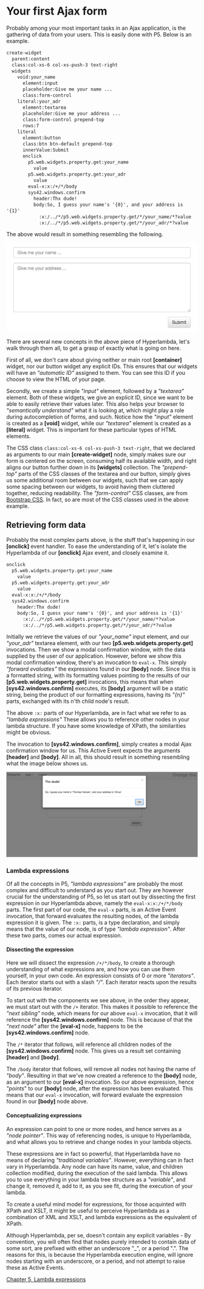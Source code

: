 # Your first Ajax form

Probably among your most important tasks in an Ajax application, is the gathering of data from your users. This is easily done with P5. Below is an example.

```
create-widget
  parent:content
  class:col-xs-6 col-xs-push-3 text-right
  widgets
    void:your_name
      element:input
      placeholder:Give me your name ...
      class:form-control
    literal:your_adr
      element:textarea
      placeholder:Give me your address ...
      class:form-control prepend-top
      rows:7
    literal
      element:button
      class:btn btn-default prepend-top
      innerValue:Submit
      onclick
        p5.web.widgets.property.get:your_name
          value
        p5.web.widgets.property.get:your_adr
          value
        eval-x:x:/+/*/body
        sys42.windows.confirm
          header:Thx dude!
          body:So, I guess your name's '{0}', and your address is '{1}'
            :x:/../*/p5.web.widgets.property.get/*/your_name/*?value
            :x:/../*/p5.web.widgets.property.get/*/your_adr/*?value
```

The above would result in something resembling the following.

![alt tag](screenshots/chapter-4-2.png)

There are several new concepts in the above piece of Hyperlambda, let's walk through them all, to get a grasp of exactly what is going on here.

First of all, we don't care about giving neither or main root **[container]** widget, nor our button widget any explicit IDs. This ensures that our widgets will have an *"automatic ID"* assigned to them. You can see this ID if you choose to view the HTML of your page.

Secondly, we create a simple *"input"* element, followed by a *"textarea"* element. Both of these widgets, we give an explicit ID, since we want to be able to easily retrieve their values later. This also helps your browser to *"semantically understand"* what it is looking at, which might play a role during autocompletion of forms, and such. Notice how the *"input"* element is created as a **[void]** widget, while our *"textarea"* element is created as a **[literal]** widget. This is important for these particular types of HTML elements.

The CSS class `class:col-xs-6 col-xs-push-3 text-right`, that we declared as arguments to our main **[create-widget]** node, simply makes sure our form is centered on the screen, consuming half its available width, and right aligns our button further down in its **[widgets]** collection. The *"prepend-top"* parts of the CSS classes of the textarea and our button, simply gives us some additional room between our widgets, such that we can apply some spacing between our widgets, to avoid having them cluttered together, reducing readability. The *"form-control"* CSS classes, are from [Bootstrap CSS](http://getbootstrap.com/css/). In fact, so are most of the CSS classes used in the above example.

## Retrieving form data

Probably the most complex parts above, is the stuff that's happening in our **[onclick]** event handler. To ease the understanding of it, let's isolate the Hyperlambda of our **[onclick]** Ajax event, and closely examine it.

```
onclick
  p5.web.widgets.property.get:your_name
    value
  p5.web.widgets.property.get:your_adr
    value
  eval-x:x:/+/*/body
  sys42.windows.confirm
    header:Thx dude!
    body:So, I guess your name's '{0}', and your address is '{1}'
      :x:/../*/p5.web.widgets.property.get/*/your_name/*?value
      :x:/../*/p5.web.widgets.property.get/*/your_adr/*?value
```

Initially we retrieve the values of our *"your_name"* input element, and our *"your_adr"* textarea element, with our two **[p5.web.widgets.property.get]** invocations. Then we show a modal confirmation window, with the data supplied by the user of our application. However, before we show this modal confirmation window, there's an invocation to `eval-x`. This simply *"forward evaluates"* the expressions found in our **[body]** node. Since this is a formatted string, with its formatting values pointing to the results of our **[p5.web.widgets.property.get]** invocations, this means that when **[sys42.windows.confirm]** executes, its **[body]** argument will be a static string, being the product of our formatting expressions, having its *"{n}"* parts, exchanged with its n'th child node's result.

The above `:x:` parts of our Hyperlambda, are in fact what we refer to as *"lambda expressions"* These allows you to reference other nodes in your lambda structure. If you have some knowledge of XPath, the similarities might be obvious.

The invocation to **[sys42.windows.confirm]**, simply creates a modal Ajax confirmation window for us. This Active Event expects the arguments **[header]** and **[body]**. All in all, this should result in something resembling what the image below shows us.

![alt tag](screenshots/chapter-4-1.png)

### Lambda expressions

Of all the concepts in P5, *"lambda expressions"* are probably the most complex and difficult to understand as you start out. They are however crucial for the understanding of P5, so let us start out by dissecting the first expression in our Hyperlambda above, namely the `eval-x:x:/+/*/body` parts. The first part of our code, the `eval-x` parts, is an Active Event invocation, that forward evaluates the resulting nodes, of the lambda expression it is given. The `:x:` parts, is a type declaration, and simply means that the value of our node, is of type *"lambda expression"*. After these two parts, comes our actual expression.

#### Dissecting the expression

Here we will dissect the expression `/+/*/body`, to create a thorough understanding of what expressions are, and how you can use them yourself, in your own code. An expression consists of 0 or more *"iterators"*. Each iterator starts out with a slash *"/"*. Each iterator reacts upon the results of its previous iterator.

To start out with the components we see above, in the order they appear, we must start out with the `/+` iterator. This makes it possible to reference the *"next sibling"* node, which means for our above `eval-x` invocation, that it will reference the **[sys42.windows.confirm]** node. This is because of that the *"next node"* after the **[eval-x]** node, happens to be the **[sys42.windows.confirm]** node.

The `/*` iterator that follows, will reference all children nodes of the **[sys42.windows.confirm]** node. This gives us a result set containing **[header]** and **[body]**.

The `/body` iterator that follows, will remove all nodes not having the name of *"body"*. Resulting in that we've now created a reference to the **[body]** node, as an argument to our **[eval-x]** invocation. So our above expression, hence *"points*" to our **[body]** node, after the expression has been evaluated. This means that our `eval-x` invocation, will forward evaluate the expression found in our **[body]** node above.

#### Conceptualizing expressions

An expression can point to one or more nodes, and hence serves as a *"node pointer"*. This way of referencing nodes, is unique to Hyperlambda, and what allows you to retrieve and change nodes in your lambda objects.

These expressions are in fact so powerful, that Hyperlambda have no means of declaring *"traditional variables"*. However, everything can in fact vary in Hyperlambda. Any node can have its name, value, and children collection modified, during the execution of the said lambda. This allows you to use everything in your lambda tree structure as a *"variable"*, and change it, removed it, add to it, as you see fit, during the execution of your lambda.

To create a useful mind model for expressions, for those acquinted with XPath and XSLT, it might be useful to perceive Hyperlambda as a combination of XML and XSLT, and lambda expressions as the equivalent of XPath.

Although Hyperlambda, per se, doesn't contain any explicit variables - By convention, you will often find that nodes purely intended to contain data of some sort, are prefixed with either an underscore "_", or a period ".". The reasons for this, is because the Hyperlambda execution engine, will ignore nodes starting with an underscore, or a period, and not attempt to raise these as Active Events.

[Chapter 5, Lambda expressions](chapter-5.md)